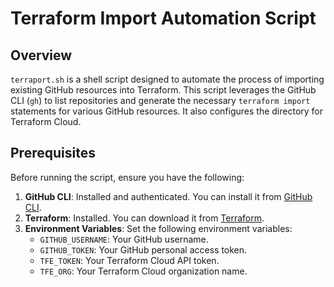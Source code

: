 # Terraform Import Automation Script

## Overview

`terraport.sh` is a shell script designed to automate the process of importing existing GitHub resources into Terraform. This script leverages the GitHub CLI (`gh`) to list repositories and generate the necessary `terraform import` statements for various GitHub resources. It also configures the directory for Terraform Cloud.

## Prerequisites

Before running the script, ensure you have the following:

1. **GitHub CLI**: Installed and authenticated. You can install it from [GitHub CLI](https://cli.github.com/).
2. **Terraform**: Installed. You can download it from [Terraform](https://www.terraform.io/downloads.html).
3. **Environment Variables**: Set the following environment variables:
   - `GITHUB_USERNAME`: Your GitHub username.
   - `GITHUB_TOKEN`: Your GitHub personal access token.
   - `TFE_TOKEN`: Your Terraform Cloud API token.
   - `TFE_ORG`: Your Terraform Cloud organization name.
